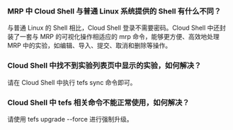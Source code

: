 ### MRP 中 Cloud Shell 与普通 Linux 系统提供的 Shell 有什么不同？
与普通 Linux 的 Shell 相比，Cloud Shell 登录不需要密码。Cloud Shell 中还封装了一套与 MRP 的可视化操作相适应的 mrp 命令，能够更方便、高效地处理 MRP 中的实验，如编辑、导入、提交、取消和删除等操作。
	
### Cloud Shell 中找不到实验列表页中显示的实验，如何解决？
请在 Cloud Shell 中执行 tefs sync 命令即可。
	
### Cloud Shell 中 tefs 相关命令不能正常使用，如何解决？	
请使用 tefs upgrade --force 进行强制升级。
